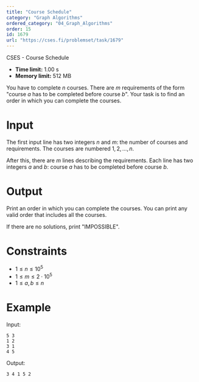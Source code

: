 ```yaml
---
title: "Course Schedule"
category: "Graph Algorithms"
ordered_category: "04_Graph_Algorithms"
order: 15
id: 1679
url: "https://cses.fi/problemset/task/1679"
---
```


CSES - Course Schedule

  * **Time limit:** 1.00 s
  * **Memory limit:** 512 MB

You have to complete $n$ courses. There are $m$ requirements of the form
"course $a$ has to be completed before course $b$". Your task is to find an
order in which you can complete the courses.

# Input

The first input line has two integers $n$ and $m$: the number of courses and
requirements. The courses are numbered $1,2,\dots,n$.

After this, there are $m$ lines describing the requirements. Each line has two
integers $a$ and $b$: course $a$ has to be completed before course $b$.

# Output

Print an order in which you can complete the courses. You can print any valid
order that includes all the courses.

If there are no solutions, print "IMPOSSIBLE".

# Constraints

  * $1 \le n \le 10^5$
  * $1 \le m \le 2 \cdot 10^5$
  * $1 \le a,b \le n$

# Example

Input:

    
    
    5 3
    1 2
    3 1
    4 5
    

Output:

    
    
    3 4 1 5 2
    

